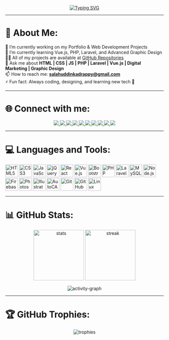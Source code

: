 <!-- Profile Typing Banner -->
<p align="center">
  <a href="https://salahuddingfx.blogspot.com">
    <img src="https://readme-typing-svg.herokuapp.com?font=Fira+Code&pause=1000&color=36BCF7&center=true&vCenter=true&width=600&lines=Hi+👋,+I'm+Salah+Uddin+Kader;Full-Stack+Web+Developer+%26+Designer;Passionate+about+Coding+%26+Design;From+Cox's+Bazar,+Bangladesh" alt="Typing SVG" />
  </a>
</p>

---

# 💫 About Me:
🔭 I’m currently working on my Portfolio & Web Development Projects  
🌱 I’m currently learning Vue.js, PHP, Laravel, and Advanced Graphic Design  
👨‍💻 All of my projects are available at [GitHub Repositories](https://github.com/salahuddingfx?tab=repositories)  
💬 Ask me about **HTML | CSS | JS | PHP | Laravel | Vue.js | Digital Marketing | Graphic Design**  
📫 How to reach me: **salahuddinkadrappy@gmail.com**  
⚡ Fun fact: Always coding, designing, and learning new tech 🚀  

---

# 🌐 Connect with me:
<p align="center">
  <a href="https://github.com/salahuddingfx" target="_blank">
    <img src="https://img.shields.io/badge/GitHub-171515?style=for-the-badge&logo=github&logoColor=white"/>
  </a>
  <a href="https://behance.net/salahuddingfx" target="_blank">
    <img src="https://img.shields.io/badge/Behance-1769FF?style=for-the-badge&logo=behance&logoColor=white"/>
  </a>
  <a href="https://dribbble.com/salahuddingfx" target="_blank">
    <img src="https://img.shields.io/badge/Dribbble-EA4C89?style=for-the-badge&logo=dribbble&logoColor=white"/>
  </a>
  <a href="https://www.linkedin.com/in/salahuddingfx" target="_blank">
    <img src="https://img.shields.io/badge/LinkedIn-0A66C2?style=for-the-badge&logo=linkedin&logoColor=white"/>
  </a>
  <a href="https://x.com/salahuddingfx" target="_blank">
    <img src="https://img.shields.io/badge/Twitter-000000?style=for-the-badge&logo=x&logoColor=white"/>
  </a>
  <a href="https://www.facebook.com/salahuddingfx" target="_blank">
    <img src="https://img.shields.io/badge/Facebook-1877F2?style=for-the-badge&logo=facebook&logoColor=white"/>
  </a>
  <a href="https://www.instagram.com/salahuddingfx" target="_blank">
    <img src="https://img.shields.io/badge/Instagram-E4405F?style=for-the-badge&logo=instagram&logoColor=white"/>
  </a>
  <a href="https://t.me/salahuddingfx" target="_blank">
    <img src="https://img.shields.io/badge/Telegram-26A5E4?style=for-the-badge&logo=telegram&logoColor=white"/>
  </a>
  <a href="https://wa.me/8801851075537" target="_blank">
    <img src="https://img.shields.io/badge/WhatsApp-25D366?style=for-the-badge&logo=whatsapp&logoColor=white"/>
  </a>
  <a href="https://salahuddin37bd.blogspot.com" target="_blank">
    <img src="https://img.shields.io/badge/Portfolio-FF5722?style=for-the-badge&logo=google-chrome&logoColor=white"/>
  </a>
</p>

---

# 💻 Languages and Tools:
<p align="left">
  <!-- Frontend -->
  <img src="https://cdn.jsdelivr.net/gh/devicons/devicon/icons/html5/html5-original.svg" alt="HTML5" width="40px"/>
  <img src="https://cdn.jsdelivr.net/gh/devicons/devicon/icons/css3/css3-original.svg" alt="CSS3" width="40px"/>
  <img src="https://cdn.jsdelivr.net/gh/devicons/devicon/icons/javascript/javascript-original.svg" alt="JavaScript" width="40px"/>
  <img src="https://cdn.jsdelivr.net/gh/devicons/devicon/icons/jquery/jquery-original.svg" alt="jQuery" width="40px"/>
  <img src="https://cdn.jsdelivr.net/gh/devicons/devicon/icons/react/react-original.svg" alt="React" width="40px"/>
  <img src="https://cdn.jsdelivr.net/gh/devicons/devicon/icons/vuejs/vuejs-original.svg" alt="Vue.js" width="40px"/>
  <img src="https://cdn.jsdelivr.net/gh/devicons/devicon/icons/bootstrap/bootstrap-original.svg" alt="Bootstrap" width="40px"/>
  
  <!-- Backend -->
  <img src="https://cdn.jsdelivr.net/gh/devicons/devicon/icons/php/php-original.svg" alt="PHP" width="40px"/>
  <img src="https://cdn.jsdelivr.net/gh/devicons/devicon/icons/laravel/laravel-plain.svg" alt="Laravel" width="40px"/>
  <img src="https://cdn.jsdelivr.net/gh/devicons/devicon/icons/mysql/mysql-original.svg" alt="MySQL" width="40px"/>
  <img src="https://cdn.jsdelivr.net/gh/devicons/devicon/icons/nodejs/nodejs-original.svg" alt="Node.js" width="40px"/>
  <img src="https://cdn.jsdelivr.net/gh/devicons/devicon/icons/firebase/firebase-plain.svg" alt="Firebase" width="40px"/>

  <!-- Design -->
  <img src="https://cdn.jsdelivr.net/gh/devicons/devicon/icons/photoshop/photoshop-line.svg" alt="Photoshop" width="40px"/>
  <img src="https://cdn.jsdelivr.net/gh/devicons/devicon/icons/illustrator/illustrator-line.svg" alt="Illustrator" width="40px"/>
   <img alt="AutoCAD" width="40px" src="https://img.icons8.com/color/48/autocad.png"/>

  <!-- Tools -->
  <img src="https://cdn.jsdelivr.net/gh/devicons/devicon/icons/git/git-original.svg" alt="Git" width="40px"/>
  <img src="https://cdn.jsdelivr.net/gh/devicons/devicon/icons/github/github-original.svg" alt="GitHub" width="40px"/>
  <img src="https://cdn.jsdelivr.net/gh/devicons/devicon/icons/linux/linux-original.svg" alt="Linux" width="40px"/>
</p>

---

# 📊 GitHub Stats:
<p align="center">
  <img src="https://github-readme-stats.vercel.app/api?username=salahuddingfx&show_icons=true&theme=tokyonight" alt="stats" height="160px"/>
  <img src="https://github-readme-streak-stats.herokuapp.com/?user=salahuddingfx&theme=tokyonight" alt="streak" height="160px"/>
</p>

<p align="center">
  <img src="https://github-readme-activity-graph.vercel.app/graph?username=salahuddingfx&theme=tokyo-night" alt="activity-graph"/>
</p>

---

# 🏆 GitHub Trophies:
<p align="center">
  <img src="https://github-profile-trophy.vercel.app/?username=salahuddingfx&theme=onedark&row=1&column=6" alt="trophies"/>
</p>
